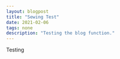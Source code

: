 ```yaml
---
layout: blogpost
title: "Sewing Test"
date: 2021-02-06
tags: none
description: "Testing the blog function."
---
```


Testing
